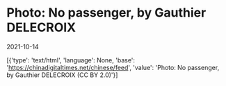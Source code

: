 # Photo: No passenger, by Gauthier DELECROIX

2021-10-14

[{'type': 'text/html', 'language': None, 'base': 'https://chinadigitaltimes.net/chinese/feed', 'value': 'Photo: No passenger, by Gauthier DELECROIX (CC BY 2.0)'}]